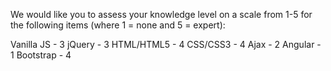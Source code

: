 We would like you to assess your knowledge level on a scale from 1-5 for the following items (where 1 = none and 5 = expert):

Vanilla JS - 3
jQuery - 3
HTML/HTML5 - 4
CSS/CSS3 - 4
Ajax - 2
Angular - 1 
Bootstrap - 4